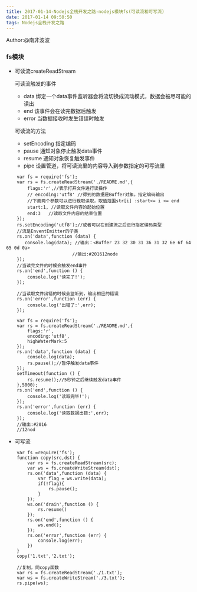 ```yaml
---
title: 2017-01-14-Nodejs全栈开发之路-nodejs模块fs(可读流和可写流)
date: 2017-01-14 09:50:50
tags: Nodejs全栈开发之路
---
```

Author:@南非波波

### fs模块

- 可读流createReadStream

    可读流触发的事件
    - data  绑定一个data事件监听器会将流切换成流动模式，数据会被尽可能的读出
    - end   该事件会在读完数据后触发
    - error 当数据接收时发生错误时触发

    可读流的方法
    - setEncoding   指定编码
    - pause         通知对象停止触发data事件
    - resume        通知对象恢复触发事件
    - pipe          设置管道，将可读流里的内容导入到参数指定的可写流里

```
    var fs = require('fs');
    var rs = fs.createReadStream('./README.md',{
        flags:'r',//表示打开文件进行读操作
        // encoding:'utf8' //得到的数据是Buffer对象。指定编码输出
        //下面两个参数可以进行截取读取，取值范围str[i] :start<= i <= end
        start:1, //读取文件内容的起始位置
        end:3   //读取文件内容的结束位置
    });
    rs.setEncoding('utf8');//或者可以在创建流之后进行指定编码类型
    //流是EnventEmitter的子类
    rs.on('data',function (data) {
       console.log(data); //输出：<Buffer 23 32 30 31 36 31 32 6e 6f 64 65 0d 0a>
                         //输出:#201612node
    });
    //当读完文件的时候会触发end事件
    rs.on('end',function () {
        console.log('读完了!');
    });

    //当读取文件出错的时候会监听到，输出相应的错误
    rs.on('error',function (err) {
        console.log('出错了:',err);
    });
```

```
    var fs = require('fs');
    var rs = fs.createReadStream('./README.md',{
        flags:'r',
        encoding:'utf8',
        highWaterMark:5
    });
    rs.on('data',function (data) {
        console.log(data);
        rs.pause();//暂停触发data事件
    });
    setTimeout(function () {
        rs.resume();//5秒钟之后继续触发data事件
    },5000);
    rs.on('end',function () {
        console.log('读取完毕!');
    });
    rs.on('error',function (err) {
        console.log('读取数据出错:',err);
    });
    //输出:#2016
    //12nod
```

- 可写流

```
    var fs =require('fs');
    function copy(src,dst) {
        var rs = fs.createReadStream(src);
        var ws = fs.createWriteStream(dst);
        rs.on('data',function (data) {
            var flag = ws.write(data);
            if(!flag){
                rs.pause();
            }
        });
        ws.on('drain',function () {
            rs.resume()
        });
        rs.on('end',function () {
            ws.end();
        });
        rs.on('error',function (err) {
            console.log(err);
        })
    }
    copy('1.txt','2.txt');

    //复制，同copy函数
    var rs = fs.createReadStream('./1.txt');
    var ws = fs.createWriteStream('./3.txt');
    rs.pipe(ws);
```